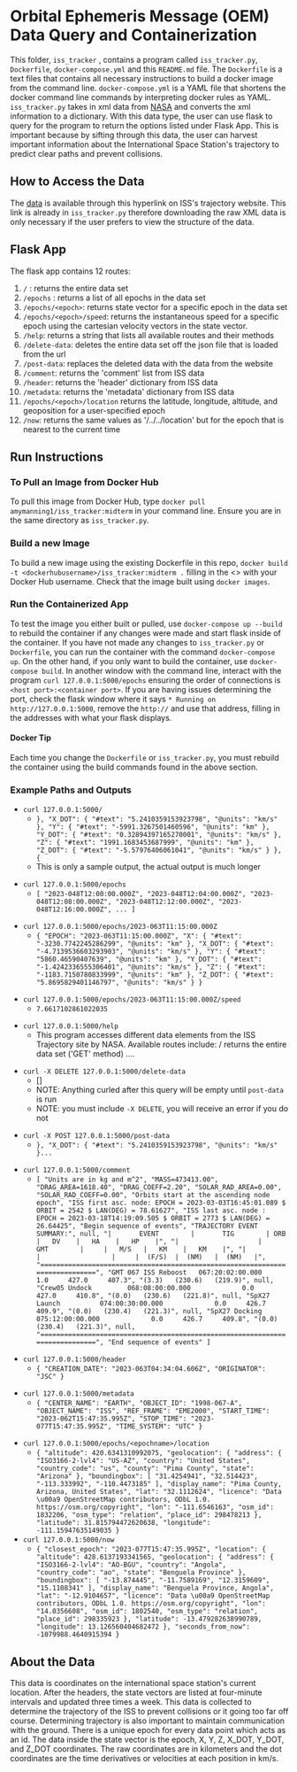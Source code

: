 # Orbital Ephemeris Message (OEM) Data Query and Containerization 
This folder, `iss_tracker` , contains a program called `iss_tracker.py`, `Dockerfile`, `docker-compose.yml` and this `README.md` file. The `Dockerfile` is a text files that contains all necessary instructions to build a docker image from the command line. `docker-compose.yml` is a YAML file that shortens the docker command line commands by interpreting docker rules as YAML. `iss_tracker.py` takes in xml data from [NASA](https://nasa-public-data.s3.amazonaws.com/iss-coords/current/ISS_OEM/ISS.OEM_J2K_EPH.xml) and converts the xml information to a dictionary. With this data type, the user can use flask to query for the program to return the options listed under Flask App. This is important because by sifting through this data, the user can harvest important information about the International Space Station's trajectory to predict clear paths and prevent collisions. 
## How to Access the Data
The [data](https://nasa-public-data.s3.amazonaws.com/iss-coords/current/ISS_OEM/ISS.OEM_J2K_EPH.xml) is available through this hyperlink on ISS's trajectory website. This link is already in `iss_tracker.py` therefore downloading the raw XML data is only necessary if the user prefers to view the structure of the data. 
## Flask App
The flask app contains 12 routes: 
1. `/` : returns the entire data set
2. `/epochs` : returns a list of all epochs in the data set 
3. `/epochs/<epoch>`: returns state vector for a specific epoch in the data set
4.  `/epochs/<epoch>/speed`: returns the instantaneous speed for a specific epoch using the cartesian velocity vectors in the state vector.
5. `/help`: returns a string that lists all available routes and their methods
6. `/delete-data`: deletes the entire data set off the json file that is loaded from the url
7. `/post-data`: replaces the deleted data with the data from the website
8. `/comment`: returns the 'comment' list from ISS data
9. `/header`: returns the 'header' dictionary from ISS data
10. `/metadata`: returns the 'metadata' dictionary from ISS data
11. `/epochs/<epoch>/location` returns the latitude, longitude, altitude, and geoposition for a user-specified epoch
12. `/now`: returns the same values as '/../../location' but for the epoch that is nearest to the current time
## Run Instructions
### To Pull an Image from Docker Hub
To pull this image from Docker Hub, type `docker pull amymanning1/iss_tracker:midterm` in your command line. Ensure you are in the same directory as `iss_tracker.py`. 
### Build a new Image
To build a new image using the existing Dockerfile in this repo, `docker build -t <dockerhubusername>/iss_tracker:midterm .` filling in the <> with your Docker Hub username. Check that the image built using `docker images`. 
### Run the Containerized App
To test the image you either built or pulled, use `docker-compose up --build` to rebuild the container if any changes were made and start flask inside of the container. If you have not made any changes to `iss_tracker.py` or `Dockerfile`, you can run the container with the command `docker-compose up`. On the other hand, if you only want to build the container, use `docker-compose build`.  In another window with the command line, interact with the program `curl 127.0.0.1:5000/epochs` ensuring the order of connections is `<host port>:<container port>`. If you are having issues determining the port, check the flask window where it says `* Running on http://127.0.0.1:5000`, remove the `http://` and use that address, filling in the addresses with what your flask displays. 
#### Docker Tip
Each time you change the `Dockerfile` or `iss_tracker.py`, you must rebuild the container using the build commands found in the above section. 
### Example Paths and Outputs
+ `curl 127.0.0.1:5000/`
   - `},
                "X_DOT": {
                  "#text": "5.2410359153923798",
                  "@units": "km/s"
                },
                "Y": {
                  "#text": "-5991.3267501460596",
                  "@units": "km"
                },
                "Y_DOT": {
                  "#text": "0.32894397165270001",
                  "@units": "km/s"
                },
                "Z": {
                  "#text": "1991.1683453687999",
                  "@units": "km"
                },
                "Z_DOT": {
                  "#text": "-5.57976406061041",
                  "@units": "km/s"
                }
              },
              {`
   - This is only a sample output, the actual output is much longer
- `curl 127.0.0.1:5000/epochs`
  - `[
  "2023-048T12:00:00.000Z",
  "2023-048T12:04:00.000Z",
  "2023-048T12:08:00.000Z",
  "2023-048T12:12:00.000Z",
  "2023-048T12:16:00.000Z", ...
        ]`
* `curl 127.0.0.1:5000/epochs/2023-063T11:15:00.000Z`
   - `{
  "EPOCH": "2023-063T11:15:00.000Z",
  "X": {
    "#text": "-3230.7742245286299",
    "@units": "km"
  },
  "X_DOT": {
    "#text": "-4.7139536603293903",
    "@units": "km/s"
  },
  "Y": {
    "#text": "5860.46590407639",
    "@units": "km"
  },
  "Y_DOT": {
    "#text": "-1.4242336555306401",
    "@units": "km/s"
  },
  "Z": {
    "#text": "-1183.7150780833999",
    "@units": "km"
  },
  "Z_DOT": {
    "#text": "5.8695829401146797",
    "@units": "km/s"
  }
}`
+ `curl 127.0.0.1:5000/epochs/2023-063T11:15:00.000Z/speed`
   - `7.6617102861022035`
* `curl 127.0.0.1:5000/help`
   - This program accesses different data elements from the ISS Trajectory site by NASA. Available routes include:
    /                               returns the entire data set ('GET' method) ....
+ `curl -X DELETE 127.0.0.1:5000/delete-data`
   - []
   - NOTE: Anything curled after this query will be empty until `post-data` is run
   - NOTE: you must include `-X DELETE`, you will receive an error if you do not
* `curl -X POST 127.0.0.1:5000/post-data`
   - `},
                "X_DOT": {
                  "#text": "5.2410359153923798",
                  "@units": "km/s"
                }...`
+ `curl 127.0.0.1:5000/comment`
  - `[
  "Units are in kg and m^2",
  "MASS=473413.00",
  "DRAG_AREA=1618.40",
  "DRAG_COEFF=2.20",
  "SOLAR_RAD_AREA=0.00",
  "SOLAR_RAD_COEFF=0.00",
  "Orbits start at the ascending node epoch",
  "ISS first asc. node: EPOCH = 2023-03-03T16:45:01.089 $ ORBIT = 2542 $ LAN(DEG) = 78.61627",
  "ISS last asc. node : EPOCH = 2023-03-18T14:19:09.505 $ ORBIT = 2773 $ LAN(DEG) = 26.64425",
  "Begin sequence of events",
  "TRAJECTORY EVENT SUMMARY:",
  null,
  "|       EVENT        |       TIG        | ORB |   DV    |   HA    |   HP    |",
  "|                    |       GMT        |     |   M/S   |   KM    |   KM    |",
  "|                    |                  |     |  (F/S)  |  (NM)   |  (NM)   |",
  "=============================================================================",
  "GMT 067 ISS Reboost   067:20:02:00.000             1.0     427.0     407.3",
  "(3.3)   (230.6)   (219.9)",
  null,
  "Crew05 Undock         068:08:00:00.000             0.0     427.0     410.8",
  "(0.0)   (230.6)   (221.8)",
  null,
  "SpX27 Launch          074:00:30:00.000             0.0     426.7     409.9",
  "(0.0)   (230.4)   (221.3)",
  null,
  "SpX27 Docking         075:12:00:00.000             0.0     426.7     409.8",
  "(0.0)   (230.4)   (221.3)",
  null,
  "=============================================================================",
  "End sequence of events"
]`
* `curl 127.0.0.1:5000/header`
  - `{
  "CREATION_DATE": "2023-063T04:34:04.606Z",
  "ORIGINATOR": "JSC"
}`
+ `curl 127.0.0.1:5000/metadata`
  - `{
  "CENTER_NAME": "EARTH",
  "OBJECT_ID": "1998-067-A",
  "OBJECT_NAME": "ISS",
  "REF_FRAME": "EME2000",
  "START_TIME": "2023-062T15:47:35.995Z",
  "STOP_TIME": "2023-077T15:47:35.995Z",
  "TIME_SYSTEM": "UTC"
}`
* `curl 127.0.0.1:5000/epochs/<epochname>/location`
  - `{
  "altitude": 420.6341310992075,
  "geolocation": {
    "address": {
      "ISO3166-2-lvl4": "US-AZ",
      "country": "United States",
      "country_code": "us",
      "county": "Pima County",
      "state": "Arizona"
    },
    "boundingbox": [
      "31.4254941",
      "32.514423",
      "-113.333992",
      "-110.4473185"
    ],
    "display_name": "Pima County, Arizona, United States",
    "lat": "32.1112624",
    "licence": "Data \u00a9 OpenStreetMap contributors, ODbL 1.0. https://osm.org/copyright",
    "lon": "-111.6546163",
    "osm_id": 1832206,
    "osm_type": "relation",
    "place_id": 298478213
  },
  "latitude": 31.815794472620638,
  "longitude": -111.15947635149035
}`
* `curl 127.0.0.1:5000/now`
  - `{
  "closest_epoch": "2023-077T15:47:35.995Z",
  "location": {
    "altitude": 428.6137193341565,
    "geolocation": {
      "address": {
        "ISO3166-2-lvl4": "AO-BGU",
        "country": "Angola",
        "country_code": "ao",
        "state": "Benguela Province"
      },
      "boundingbox": [
        "-13.874445",
        "-11.7589169",
        "12.3159609",
        "15.1108341"
      ],
      "display_name": "Benguela Province, Angola",
      "lat": "-12.9104657",
      "licence": "Data \u00a9 OpenStreetMap contributors, ODbL 1.0. https://osm.org/copyright",
      "lon": "14.0356608",
      "osm_id": 1802540,
      "osm_type": "relation",
      "place_id": 298335923
    },
    "latitude": -13.479282638990789,
    "longitude": 13.126560404682472
  },
  "seconds_from_now": -1079988.4640915394
} `
## About the Data
This data is coordinates on the international space station's current location. After the headers, the state vectors are listed at four-minute intervals and updated three times a week. This data is collected to determine the trajectory of the ISS to prevent collisions or it going too far off course. Determining trajectory is also important to maintain communication with the ground. There is a unique epoch for every data point which acts as an id. The data inside the state vector is the epoch, X, Y, Z, X_DOT, Y_DOT, and Z_DOT coordinates. The raw coordinates are in kilometers and the dot coordinates are the time derivatives or velocities at each position in km/s.   
